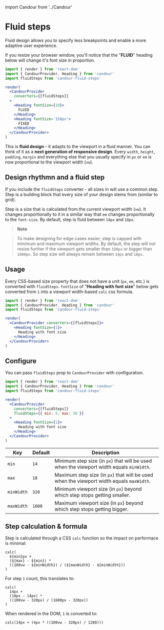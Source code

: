 import Candour from '../Candour'

# Fluid steps

Fluid design allows you to specify less breakpoints and enable
a more adaptive user experience.

If you resize your browser window, you'll notice that the "**FLUID**" heading
below will change it's font size in proportion.

```jsx sandbox
import { render } from 'react-dom'
import { CandourProvider, Heading } from 'candour'
import fluidSteps from 'candour-fluid-steps'

render(
  <CandourProvider
    converters={[fluidSteps]}
  >
    <Heading fontSize={10}>
      FLUID
    </Heading>
    <Heading fontSize='150px'>
      FIXED
    </Heading>
  </CandourProvider>
)
```

This is **fluid design** - it adapts to the viewport in a fluid manner. You can
think of it as a **next generation of responsive design**. Every `width`,
`height`, `padding`, `margin` and everything else that you usually specify in
`px` or `em` is now proportional to the viewport width (`vw`).

## Design rhythmn and a fluid step

If you include the `fluidSteps` converter - all <Candour /> sizes in will use
a common step. Step is a building block that every size of your design
stems from (similar to grid).

Step is a size that is calculated from the current viewport width
(`vw`). It changes proportionally to it in a similar way that `em` changes
proportionally to the `font-size`. By default, step is fluid between
`14px` and `18px`.

> **Note**

> To make designing for edge cases easier, step is capped with minimum and
maximum viewport widths. By default, the step will not resize further
if the viewport gets smaller than `320px` or bigger than `1600px`.
So step size will always remain between `14px` and `18px`.

## Usage

Every CSS-based size property that does not have a unit (`px`, `em`, etc.)
is converted with `fluidSteps`. `fontSize` of "**Heading with font size**" below
gets converted from `1` into a viewport width-based `calc` css formula.

```jsx sandbox
import { render } from 'react-dom'
import { CandourProvider, Heading } from 'candour'
import fluidSteps from 'candour-fluid-steps'

render(
  <CandourProvider converters={[fluidSteps]}>
    <Heading fontSize={1}>
      Heading with font size
    </Heading>
  </CandourProvider>
)
```

## Configure

You can pass `fluidSteps` prop to `CandourProvider` with configuration.

```jsx sandbox
import { render } from 'react-dom'
import { CandourProvider, Heading } from 'candour'
import fluidSteps from 'candour-fluid-steps'

render(
  <CandourProvider
    converters={[fluidSteps]}
    fluidSteps={{ min: 5, max: 30 }}
  >
    <Heading fontSize={1}>
      Heading with font size
    </Heading>
  </CandourProvider>
)
```

| Key        | Default | Description
| ---        | ---     | ---
| `min`      | `14`    | Minimum step size (in `px`) that will be used when the viewport width equals `minWidth`.
| `max`      | `18`    | Maximum step size (in `px`) that will be used when the viewport width equals `maxWidth`.
| `minWidth` | `320`   | Minimum viewport size (in `px`) beyond which step stops getting smaller.
| `maxWidth` | `1600`  | Maximum viewport size (in `px`) beyond which step stops getting bigger.

## Step calculation & formula

Step is calculated through a CSS `calc` function so the impact on performace
is minimal:

```
calc(
  ${min}px +
  (${max} - ${min}) *
  ((100vw - ${minWidth}) / (${maxWidth} - ${minWidth}))
)
```

For step `1` count, this translates to:
```
calc(
  14px +
  (18px - 14px) *
  ((100vw - 320px) / (1600px - 320px))
)
```


When rendered in the DOM, `1` is converted to:
```
calc(14px + (4px * ((100vw - 320px) / 1280)))
```

